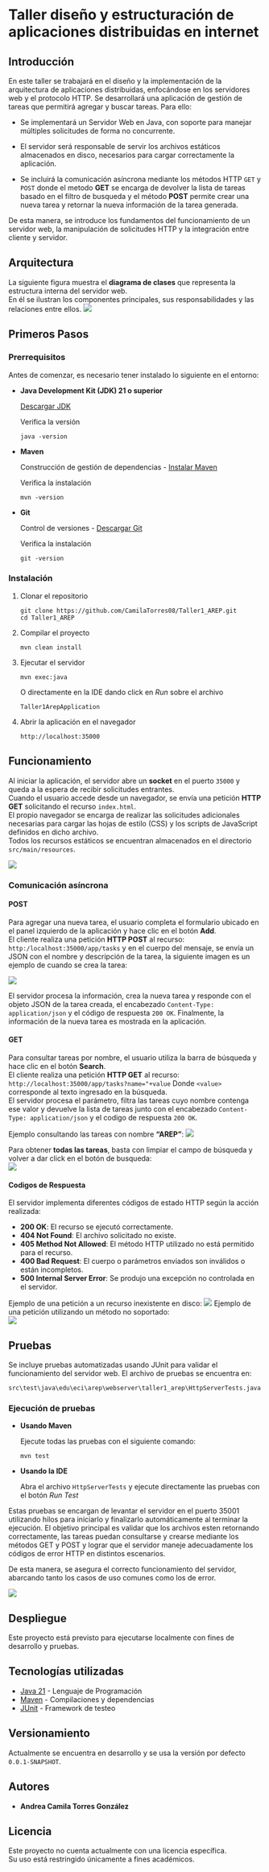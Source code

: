 # Taller diseño y estructuración de aplicaciones distribuidas en internet

## Introducción

En este taller se trabajará en el diseño y la implementación de la arquitectura de aplicaciones distribuidas, 
enfocándose en los servidores web y el protocolo HTTP.
Se desarrollará una aplicación de gestión de tareas que permitirá agregar y buscar tareas. Para ello:

* Se implementará un Servidor Web en Java, con soporte para manejar múltiples solicitudes de forma no concurrente.

* El servidor será responsable de servir los archivos estáticos almacenados en disco, necesarios para cargar correctamente
la aplicación.

* Se incluirá la comunicación asíncrona mediante los métodos HTTP `GET` y `POST` donde el metodo **GET** se encarga de
devolver la lista de tareas basado en el filtro de busqueda y el método **POST** permite crear una nueva tarea y retornar
la nueva información de la tarea generada.

De esta manera, se introduce los fundamentos del funcionamiento de un servidor web, la manipulación de 
solicitudes HTTP y la integración entre cliente y servidor. 

## Arquitectura
La siguiente figura muestra el **diagrama de clases** que representa la estructura interna del servidor web.  
En él se ilustran los componentes principales, sus responsabilidades y las relaciones entre ellos.
<img src="ReadmeImages/ClasesTaller1AREP.png">

## Primeros Pasos

### Prerrequisitos

Antes de comenzar, es necesario tener instalado lo siguiente en el entorno:

* **Java Development Kit (JDK) 21 o superior**

  [Descargar JDK](https://www.oracle.com/java/technologies/javase/jdk21-archive-downloads.html)

  Verifica la versión

    ```
    java -version
    ```
* **Maven**

  Construcción de gestión de dependencias -
  [Instalar Maven](https://maven.apache.org/download.cgi)

  Verifica la instalación 

    ```
    mvn -version
    ```

* **Git**

  Control de versiones -
  [Descargar Git](https://git-scm.com/downloads)

  Verifica la instalación

    ```
    git -version
    ```

### Instalación

1. Clonar el repositorio
    ```
    git clone https://github.com/CamilaTorres08/Taller1_AREP.git
    cd Taller1_AREP
    ```
2. Compilar el proyecto
    ```
    mvn clean install
    ```
3. Ejecutar el servidor
    ```
    mvn exec:java
    ```
   O directamente en la IDE dando click en *Run* sobre el archivo

   `Taller1ArepApplication`

4. Abrir la aplicación en el navegador
    ```
    http://localhost:35000
    ```

## Funcionamiento

Al iniciar la aplicación, el servidor abre un **socket** en el puerto `35000` y queda a la espera de recibir solicitudes entrantes.  
Cuando el usuario accede desde un navegador, se envía una petición **HTTP GET** solicitando el recurso `index.html`.  
El propio navegador se encarga de realizar las solicitudes adicionales necesarias para cargar las hojas de estilo (CSS) y los scripts de JavaScript definidos en dicho archivo.  
Todos los recursos estáticos se encuentran almacenados en el directorio `src/main/resources`.

<img src="ReadmeImages/FlujoTaller1AREP.png">

### Comunicación asíncrona

#### **POST**

Para agregar una nueva tarea, el usuario completa el formulario ubicado en el panel izquierdo de la aplicación y hace clic en el botón **Add**.  
El cliente realiza una petición **HTTP POST** al recurso: `http:/localhost:35000/app/tasks` y en el cuerpo del mensaje,
se envía un JSON con el nombre y descripción de la tarea, la siguiente imagen es un ejemplo de cuando se crea la tarea:

<img src="ReadmeImages/img_2.png">

El servidor procesa la información, crea la nueva tarea y responde con el objeto JSON de la tarea creada, el encabezado
`Content-Type: application/json` y el código de respuesta `200 OK`. Finalmente, la información de la nueva tarea es mostrada
en la aplicación. 

#### **GET**

Para consultar tareas por nombre, el usuario utiliza la barra de búsqueda y hace clic en el botón **Search**.  
El cliente realiza una petición **HTTP GET** al recurso: `http://localhost:35000/app/tasks?name="+value` 
Donde `<value>` corresponde al texto ingresado en la búsqueda.  
El servidor procesa el parámetro, filtra las tareas cuyo nombre contenga ese valor y devuelve la lista de tareas junto 
con el encabezado `Content-Type: application/json` y el codigo de respuesta `200 OK`.

Ejemplo consultando las tareas con nombre **“AREP”**:
<img src="ReadmeImages/img_3.png">

Para obtener **todas las tareas**, basta con limpiar el campo de búsqueda y volver a dar click en el botón de busqueda:      
<img src="ReadmeImages/img_4.png">

#### **Codigos de Respuesta**

El servidor implementa diferentes códigos de estado HTTP según la acción realizada:

* **200 OK**: El recurso se ejecutó correctamente.
* **404 Not Found**: El archivo solicitado no existe.
* **405 Method Not Allowed**: El método HTTP utilizado no está permitido para el recurso.
* **400 Bad Request**: El cuerpo o parámetros enviados son inválidos o están incompletos.
* **500 Internal Server Error**: Se produjo una excepción no controlada en el servidor.

Ejemplo de una petición a un recurso inexistente en disco:
<img src="ReadmeImages/img_5.png">
Ejemplo de una petición utilizando un método no soportado:  
<img src="ReadmeImages/img_6.png">


## Pruebas

Se incluye pruebas automatizadas usando JUnit para validar el funcionamiento del servidor web.
El archivo de pruebas se encuentra en: 

`src\test\java\edu\eci\arep\webserver\taller1_arep\HttpServerTests.java`

### Ejecución de pruebas

* **Usando Maven**

    Ejecute todas las pruebas con el siguiente comando:
    ```
    mvn test
    ```
* **Usando la IDE**
    
    Abra el archivo `HttpServerTests` y ejecute directamente las pruebas con el botón *Run Test*

Estas pruebas se encargan de levantar el servidor en el puerto 35001 utilizando hilos para iniciarlo y finalizarlo automáticamente al terminar la ejecución.
El objetivo principal es validar que los archivos esten retornando correctamente,
las tareas puedan consultarse y crearse mediante los métodos GET y POST y lograr que el servidor maneje adecuadamente los códigos de error HTTP en distintos escenarios.

De esta manera, se asegura el correcto funcionamiento del servidor, abarcando tanto los casos de uso comunes como los de error.

<img src="ReadmeImages/img.png">

## Despliegue

Este proyecto está previsto para ejecutarse localmente con fines de desarrollo y pruebas.

## Tecnologías utilizadas

* [Java 21](https://openjdk.org/projects/jdk/21/) - Lenguaje de Programación
* [Maven](https://maven.apache.org/) - Compilaciones y dependencias
* [JUnit](https://junit.org/) - Framework de testeo

## Versionamiento

Actualmente se encuentra en desarrollo y se usa la versión por defecto `0.0.1-SNAPSHOT`.

## Autores

* **Andrea Camila Torres González** 

## Licencia

Este proyecto no cuenta actualmente con una licencia específica.  
Su uso está restringido únicamente a fines académicos.


